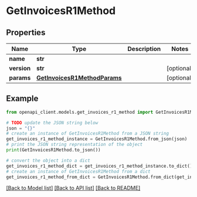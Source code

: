 # GetInvoicesR1Method


## Properties

Name | Type | Description | Notes
------------ | ------------- | ------------- | -------------
**name** | **str** |  | 
**version** | **str** |  | [optional] 
**params** | [**GetInvoicesR1MethodParams**](GetInvoicesR1MethodParams.md) |  | [optional] 

## Example

```python
from openapi_client.models.get_invoices_r1_method import GetInvoicesR1Method

# TODO update the JSON string below
json = "{}"
# create an instance of GetInvoicesR1Method from a JSON string
get_invoices_r1_method_instance = GetInvoicesR1Method.from_json(json)
# print the JSON string representation of the object
print(GetInvoicesR1Method.to_json())

# convert the object into a dict
get_invoices_r1_method_dict = get_invoices_r1_method_instance.to_dict()
# create an instance of GetInvoicesR1Method from a dict
get_invoices_r1_method_from_dict = GetInvoicesR1Method.from_dict(get_invoices_r1_method_dict)
```
[[Back to Model list]](../README.md#documentation-for-models) [[Back to API list]](../README.md#documentation-for-api-endpoints) [[Back to README]](../README.md)


